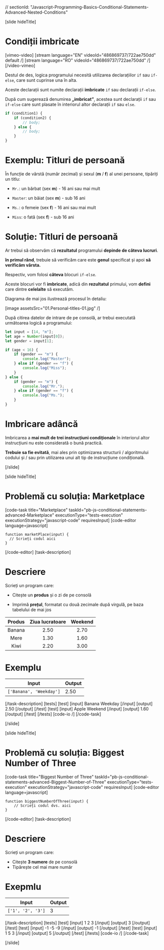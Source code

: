 // sectionId: "Javascript-Programming-Basics-Conditional-Statements-Advanced-Nested-Conditions"

[slide hideTitle]
# Condiții imbricate

[vimeo-video]
[stream language="EN" videoId="486869737/722ae750dd" default /]
[stream language="RO" videoId="486869737/722ae750dd"  /]
[/video-vimeo]

Destul de des, logica programului necesită utilizarea declarațiilor `if` sau `if-else`, care sunt cuprinse una în alta.

Aceste declarații sunt numite declarații **imbricate** `if` sau declarații  `if-else`.

După cum sugerează denumirea **„imbricat”**, acestea sunt declarații `if` sau `if-else` care sunt plasate în interiorul altor declarații `if` sau `else`.

```js
if (condition1) {
    if (condition2) {
        // body; 
    } else {
        // body;
    }
}
```

# Exemplu: Titluri de persoană

În funcție de vârstă (număr zecimal) și sexul (**m** / **f**) al unei persoane, tipăriți un titlu:

- `Mr.`: un bărbat (sex **m**) - 16 ani sau mai mult

- `Master`: un băiat (sex **m**) - sub 16 ani

- `Ms.`: o femeie (sex **f**) - 16 ani sau mai mult

- `Miss`: o fată (sex **f**) - sub 16 ani

# Soluție: Titluri de persoană

Ar trebui să observăm că **rezultatul**  programului **depinde de câteva lucruri**.

**în primul rând**, trebuie să verificăm care este **genul** specificat și apoi **să verificăm vârsta.**

Respectiv, vom folosi **câteva** blocuri `if-else`.

Aceste blocuri vor fi **imbricate**, adică din **rezultatul** primului, vom **defini** care dintre **celelalte** să executăm.

Diagrama de mai jos ilustrează procesul în detaliu:

[image assetsSrc="01.Personal-titles-01.jpg" /]

După citirea datelor de intrare de pe consolă, ar trebui executată următoarea logică a programului:

```js live
let input = [14, "m"];
let age = Number(input[0]);
let gender = input[1];

if (age < 16) {
    if (gender == "m") {
        console.log("Master");
    } else if (gender == "f") {
        console.log("Miss");
    }
} else {
    if (gender == "m") {
        console.log("Mr.");
    } else if (gender == "f") {
        console.log("Ms.");
    }
}
```

# Imbricare adâncă

Imbricarea a **mai mult de trei instrucțiuni condiționale** în interiorul altor instrucțiuni nu este considerată o bună practică.

**Trebuie sa fie evitată**, mai ales prin optimizarea structurii / algoritmului codului și / sau prin utilizarea unui alt tip de instrucțiune condițională.

[/slide]

[slide hideTitle]

# Problemă cu soluția: Marketplace

[code-task title="Marketplace" taskId="pb-js-conditional-statements-advanced-Marketplace" executionType="tests-execution" executionStrategy="javascript-code" requiresInput]
[code-editor language=javascript]
```
function marketPlace(input) {
  // Scrieți codul aici
}
```
[/code-editor]
[task-description]

# Descriere
Scrieți un program care:

- Citește un **produs** și o zi de pe consolă

- Imprimă **prețul**, formatat cu două zecimale după virgulă, pe baza tabelului de mai jos

 | Produs      | Ziua lucratoare| Weekend   |
| :---:       |    :----:   |   :---:     |
| Banana      | 2.50        | 2.70 |
| Mere        | 1.30        | 1.60    |
| Kiwi        | 2.20        | 3.00    |


# Exemplu
| **Input** | **Output** |
| --- | --- |
| `['Banana', 'Weekday']`| 2.50 |

[/task-description]
[tests]
[test]
[input]
Banana
Weekday
[/input]
[output]
2.50
[/output]
[/test]
[test]
[input]
Apple
Weekend
[/input]
[output]
1.60
[/output]
[/test]
[/tests]
[code-io /]
[/code-task]

[/slide]


[slide hideTitle]
# Problemă cu soluția: Biggest Number of Three

[code-task title="Biggest Number of Three" taskId="pb-js-conditional-statements-advanced-Biggest-Number-of-Three" executionType="tests-execution" executionStrategy="javascript-code" requiresInput]
[code-editor language=javascript]
```
function biggestNumberOfThree(input) {
    // Scrieți codul dvs. aici
}
```
[/code-editor]
[task-description]

# Descriere
Scrieți un program care:

  * Citește **3 numere** de pe consolă
  * Tipărește cel mai mare număr

# Exepmlu
| **Input** | **Output** |
| --- | --- |
|`['1', '2', '3']`| 3 |

[/task-description]
[tests]
[test]
[input]
1
2
3
[/input]
[output]
3
[/output]
[/test]
[test]
[input]
-1
-5
-9
[/input]
[output]
-1
[/output]
[/test]
[test]
[input]
1
5
3
[/input]
[output]
5
[/output]
[/test]
[/tests]
[code-io /]
[/code-task]

[/slide]

